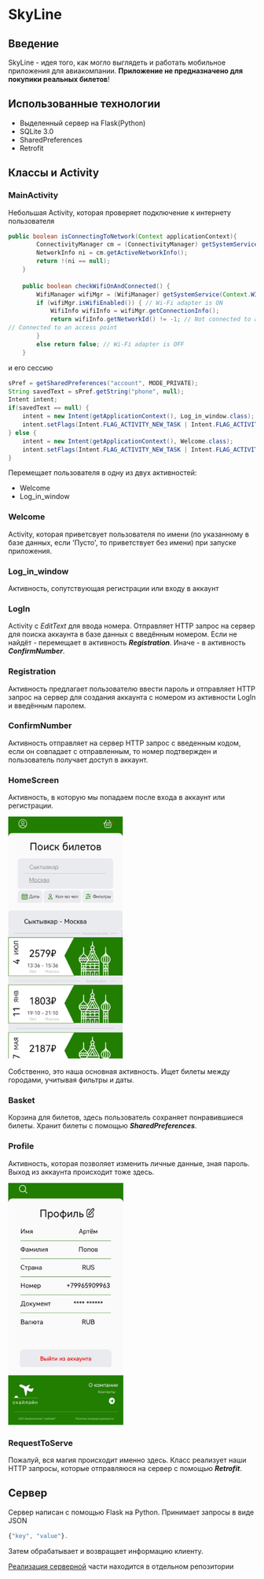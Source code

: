 # SkyLine
## Введение
SkyLine - идея того, как могло выглядеть и работать мобильное приложения для авиакомпании. **Приложение не предназначено для покупики реальных билетов**!

## Использованные технологии
- Выделенный сервер на Flask(Python)
- SQLite 3.0
- SharedPreferences
- Retrofit 

## Классы и Activity
### MainActivity
Небольшая Activity, которая проверяет подключение к интернету пользователя

```Java
public boolean isConnectingToNetwork(Context applicationContext){
        ConnectivityManager cm = (ConnectivityManager) getSystemService(Context.CONNECTIVITY_SERVICE);
        NetworkInfo ni = cm.getActiveNetworkInfo();
        return !(ni == null);
    }

    public boolean checkWifiOnAndConnected() {
        WifiManager wifiMgr = (WifiManager) getSystemService(Context.WIFI_SERVICE);
        if (wifiMgr.isWifiEnabled()) { // Wi-Fi adapter is ON
            WifiInfo wifiInfo = wifiMgr.getConnectionInfo();
            return wifiInfo.getNetworkId() != -1; // Not connected to an access poin
// Connected to an access point
        }
        else return false; // Wi-Fi adapter is OFF
    }
```
и его сессию
```Java
sPref = getSharedPreferences("account", MODE_PRIVATE);
String savedText = sPref.getString("phone", null);
Intent intent;
if(savedText == null) {
    intent = new Intent(getApplicationContext(), Log_in_window.class);
    intent.setFlags(Intent.FLAG_ACTIVITY_NEW_TASK | Intent.FLAG_ACTIVITY_CLEAR_TASK);
} else {
    intent = new Intent(getApplicationContext(), Welcome.class);
    intent.setFlags(Intent.FLAG_ACTIVITY_NEW_TASK | Intent.FLAG_ACTIVITY_CLEAR_TASK);
}
```
Перемещает пользователя в одну из двух активностей:
- Welcome
- Log_in_window

### Welcome
Activity, которая приветсвует пользователя по имени (по указанному в базе данных, если 'Пусто', то приветствует без имени) при запуске приложения. 

### Log_in_window
Активность, сопутствующая регистрации или входу в аккаунт

### LogIn
Activity с *EditText* для ввода номера. Отправляет HTTP запрос на сервер для поиска аккаунта в базе данных с введённым номером. Если не найдёт - перемещает в активность ***Registration***. Иначе - в активность ***ConfirmNumber***.

### Registration
Активность предлагает пользователю ввести пароль и отправляет HTTP запрос на сервер для создания аккаунта с номером из активности LogIn и введённым паролем.

### ConfirmNumber
Активность отправляет на сервер HTTP запрос с введенным кодом, если он совпадает с отправленным, то номер подтвержден и пользователь получает доступ в аккаунт.

### HomeScreen
Активность, в которую мы попадаем после входа в аккаунт или регистрации. 

![HomeScreen](https://github.com/qwingel/myitschoolsamsung/blob/master/pic/HomeScreen.png?raw=true)

Собственно, это наша основная активность. Ищет билеты между городами, учитывая фильтры и даты.

### Basket
Корзина для билетов, здесь пользователь сохраняет понравившиеся билеты. Хранит билеты с помощью ***SharedPreferences***.

### Profile
Активность, которая позволяет изменить личные данные, зная пароль. Выход из аккаунта происходит тоже здесь.

![Profile](https://github.com/qwingel/myitschoolsamsung/blob/master/pic/Profile.png?raw=true)

### RequestToServe
Пожалуй, вся магия происходит именно здесь. 
Класс реализует наши HTTP запросы, которые отправляюся на сервер с помощью ***Retrofit***.


## Сервер
Сервер написан с помощью Flask на Python. Принимает запросы в виде JSON
```JavaScript
{"key", "value"}.
```
Затем обрабатывает и возвращает информацию клиенту.

[Реализация серверной](https://github.com/qwingel/myitschoolsamsung_Server) части находится в отдельном репозитории
